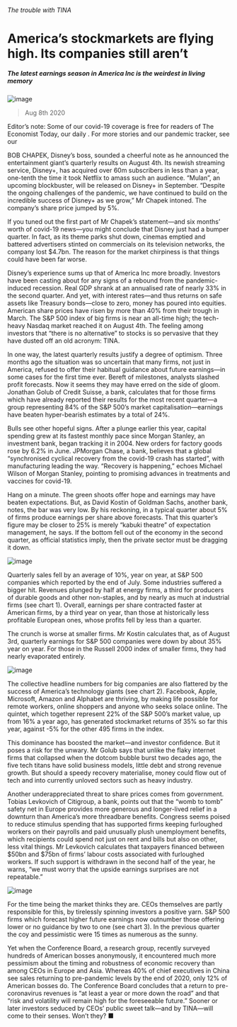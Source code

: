 ###### The trouble with TINA
# America’s stockmarkets are flying high. Its companies still aren’t 
##### The latest earnings season in America Inc is the weirdest in living memory 
![image](images/20200808_WBP002_0.jpg) 
> Aug 8th 2020 
Editor’s note: Some of our covid-19 coverage is free for readers of The Economist Today, our daily . For more stories and our pandemic tracker, see our 
BOB CHAPEK, Disney’s boss, sounded a cheerful note as he announced the entertainment giant’s quarterly results on August 4th. Its newish streaming service, Disney+, has acquired over 60m subscribers in less than a year, one-tenth the time it took Netflix to amass such an audience. “Mulan”, an upcoming blockbuster, will be released on Disney+ in September. “Despite the ongoing challenges of the pandemic, we have continued to build on the incredible success of Disney+ as we grow,” Mr Chapek intoned. The company’s share price jumped by 5%.
If you tuned out the first part of Mr Chapek’s statement—and six months’ worth of covid-19 news—you might conclude that Disney just had a bumper quarter. In fact, as its theme parks shut down, cinemas emptied and battered advertisers stinted on commercials on its television networks, the company lost $4.7bn. The reason for the market chirpiness is that things could have been far worse.

Disney’s experience sums up that of America Inc more broadly. Investors have been casting about for any signs of a rebound from the pandemic-induced recession. Real GDP shrank at an annualised rate of nearly 33% in the second quarter. And yet, with interest rates—and thus returns on safe assets like Treasury bonds—close to zero, money has poured into equities. American share prices have risen by more than 40% from their trough in March. The S&amp;P 500 index of big firms is near an all-time high; the tech-heavy Nasdaq market reached it on August 4th. The feeling among investors that “there is no alternative” to stocks is so pervasive that they have dusted off an old acronym: TINA.
In one way, the latest quarterly results justify a degree of optimism. Three months ago the situation was so uncertain that many firms, not just in America, refused to offer their habitual guidance about future earnings—in some cases for the first time ever. Bereft of milestones, analysts slashed profit forecasts. Now it seems they may have erred on the side of gloom. Jonathan Golub of Credit Suisse, a bank, calculates that for those firms which have already reported their results for the most recent quarter—a group representing 84% of the S&amp;P 500’s market capitalisation—earnings have beaten hyper-bearish estimates by a total of 24%.
Bulls see other hopeful signs. After a plunge earlier this year, capital spending grew at its fastest monthly pace since Morgan Stanley, an investment bank, began tracking it in 2004. New orders for factory goods rose by 6.2% in June. JPMorgan Chase, a bank, believes that a global “synchronised cyclical recovery from the covid-19 crash has started”, with manufacturing leading the way. “Recovery is happening,” echoes Michael Wilson of Morgan Stanley, pointing to promising advances in treatments and vaccines for covid-19.
Hang on a minute. The green shoots offer hope and earnings may have beaten expectations. But, as David Kostin of Goldman Sachs, another bank, notes, the bar was very low. By his reckoning, in a typical quarter about 5% of firms produce earnings per share above forecasts. That this quarter’s figure may be closer to 25% is merely “kabuki theatre” of expectation management, he says. If the bottom fell out of the economy in the second quarter, as official statistics imply, then the private sector must be dragging it down.
![image](images/20200808_WBC048.png) 

Quarterly sales fell by an average of 10%, year on year, at S&amp;P 500 companies which reported by the end of July. Some industries suffered a bigger hit. Revenues plunged by half at energy firms, a third for producers of durable goods and other non-staples, and by nearly as much at industrial firms (see chart 1). Overall, earnings per share contracted faster at American firms, by a third year on year, than those at historically less profitable European ones, whose profits fell by less than a quarter.
The crunch is worse at smaller firms. Mr Kostin calculates that, as of August 3rd, quarterly earnings for S&amp;P 500 companies were down by about 35% year on year. For those in the Russell 2000 index of smaller firms, they had nearly evaporated entirely.
![image](images/20200808_WBC094.png) 

The collective headline numbers for big companies are also flattered by the success of America’s technology giants (see chart 2). Facebook, Apple, Microsoft, Amazon and Alphabet are thriving, by making life possible for remote workers, online shoppers and anyone who seeks solace online. The quintet, which together represent 22% of the S&amp;P 500’s market value, up from 16% a year ago, has generated stockmarket returns of 35% so far this year, against -5% for the other 495 firms in the index.
This dominance has boosted the market—and investor confidence. But it poses a risk for the unwary. Mr Golub says that unlike the flaky internet firms that collapsed when the dotcom bubble burst two decades ago, the five tech titans have solid business models, little debt and strong revenue growth. But should a speedy recovery materialise, money could flow out of tech and into currently unloved sectors such as heavy industry.
Another underappreciated threat to share prices comes from government. Tobias Levkovich of Citigroup, a bank, points out that the “womb to tomb” safety net in Europe provides more generous and longer-lived relief in a downturn than America’s more threadbare benefits. Congress seems poised to reduce stimulus spending that has supported firms keeping furloughed workers on their payrolls and paid unusually plush unemployment benefits, which recipients could spend not just on rent and bills but also on other, less vital things. Mr Levkovich calculates that taxpayers financed between $50bn and $75bn of firms’ labour costs associated with furloughed workers. If such support is withdrawn in the second half of the year, he warns, “we must worry that the upside earnings surprises are not repeatable.”
![image](images/20200808_WBC082.png) 

For the time being the market thinks they are. CEOs themselves are partly responsible for this, by tirelessly spinning investors a positive yarn. S&amp;P 500 firms which forecast higher future earnings now outnumber those offering lower or no guidance by two to one (see chart 3). In the previous quarter the coy and pessimistic were 15 times as numerous as the sunny.
Yet when the Conference Board, a research group, recently surveyed hundreds of American bosses anonymously, it encountered much more pessimism about the timing and robustness of economic recovery than among CEOs in Europe and Asia. Whereas 40% of chief executives in China see sales returning to pre-pandemic levels by the end of 2020, only 12% of American bosses do. The Conference Board concludes that a return to pre-coronavirus revenues is “at least a year or more down the road” and that “risk and volatility will remain high for the foreseeable future.” Sooner or later investors seduced by CEOs’ public sweet talk—and by TINA—will come to their senses. Won’t they? ■
